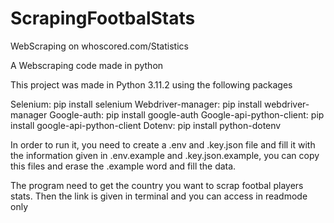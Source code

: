 # ScrapingFootbalStats

WebScraping on whoscored.com/Statistics

A Webscraping code made in python

This project was made in Python 3.11.2 using the following packages

Selenium: pip install selenium
Webdriver-manager: pip install webdriver-manager
Google-auth: pip install google-auth
Google-api-python-client: pip install google-api-python-client
Dotenv: pip install python-dotenv

In order to run it, you need to create a .env and .key.json file and fill it with the information given in .env.example and .key.json.example, you can copy this files and erase the .example word and fill the data.

The program need to get the country you want to scrap footbal players stats. Then the link is given in terminal and you can access in readmode only

